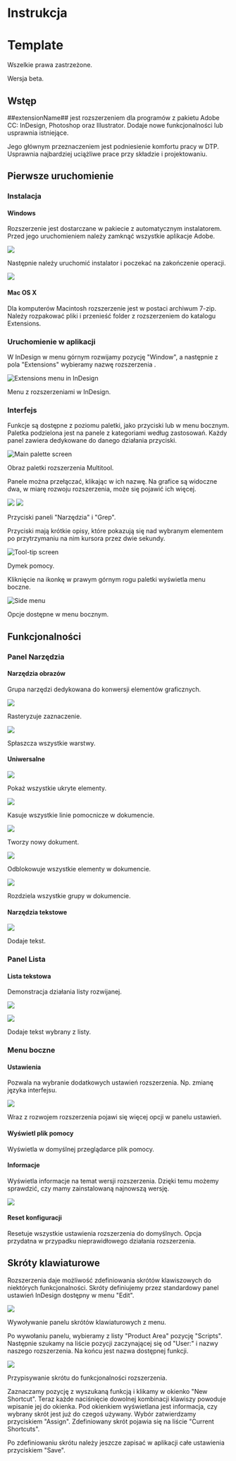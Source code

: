 # Instrukcja

Template
=================

Wszelkie prawa zastrzeżone.

Wersja beta.

Wstęp
-----

##extensionName## jest rozszerzeniem dla programów z pakietu Adobe CC: InDesign, Photoshop oraz Illustrator. Dodaje nowe funkcjonalności lub usprawnia istniejące.

Jego głównym przeznaczeniem jest podniesienie komfortu pracy w DTP. Usprawnia najbardziej uciążliwe prace przy składzie i projektowaniu.

Pierwsze uruchomienie
---------------------

### Instalacja

#### Windows

Rozszerzenie jest dostarczane w pakiecie z automatycznym instalatorem. Przed jego uruchomieniem należy zamknąć wszystkie aplikacje Adobe.

![](images/installer-file.png)

Następnie należy uruchomić instalator i poczekać na zakończenie operacji.

![](images/installer.png)

#### Mac OS X

Dla komputerów Macintosh rozszerzenie jest w postaci archiwum 7-zip. Należy rozpakować pliki i przenieść folder z rozszerzeniem do katalogu Extensions.

### Uruchomienie w aplikacji

W InDesign w menu górnym rozwijamy pozycję "Window", a następnie z pola "Extensions" wybieramy nazwę rozszerzenia .

![Extensions menu in InDesign](images/menu-extensions.png)

Menu z rozszerzeniami w InDesign.

### Interfejs

Funkcje są dostępne z poziomu paletki, jako przyciski lub w menu bocznym. Paletka podzielona jest na panele z kategoriami według zastosowań. Każdy panel zawiera dedykowane do danego działania przyciski.

![Main palette screen](images/main-palette.png)

Obraz paletki rozszerzenia Multitool.

Panele można przełączać, klikając w ich nazwę. Na grafice są widoczne dwa, w miarę rozwoju rozszerzenia, może się pojawić ich więcej.

![](images/panel-buttons.png)  ![](images/panel-text.png)

Przyciski paneli "Narzędzia" i "Grep".

Przyciski mają krótkie opisy, które pokazują się nad wybranym elementem po przytrzymaniu na nim kursora przez dwie sekundy.

![Tool-tip screen](images/tool-tip.png)

Dymek pomocy.

Kliknięcie na ikonkę w prawym górnym rogu paletki wyświetla menu boczne.

![Side menu](images/menu-screen.png)

Opcje dostępne w menu bocznym.

Funkcjonalności
---------------

### Panel Narzędzia

#### Narzędzia obrazów

Grupa narzędzi dedykowana do konwersji elementów graficznych.

![](images/icon-graphic-1.png) 

Rasteryzuje zaznaczenie.

![](images/icon-graphic-2.png)

Spłaszcza wszystkie warstwy.

#### Uniwersalne

![](images/icon-universal-1.png)

Pokaż wszystkie ukryte elementy.

![](images/icon-universal-2.png)

Kasuje wszystkie linie pomocnicze w dokumencie.

![](images/icon-universal-3.png)

Tworzy nowy dokument.

![](images/icon-universal-4.png)

Odblokowuje wszystkie elementy w dokumencie.

![](images/icon-universal-5.png)

Rozdziela wszystkie grupy w dokumencie.

#### Narzędzia tekstowe

![](images/icon-text-1.png)

Dodaje tekst.

### Panel Lista

#### Lista tekstowa

Demonstracja działania listy rozwijanej.

![](images/list-add-text-2.png)

![](images/list-add-text-1.png)

Dodaje tekst wybrany z listy.

### Menu boczne

#### Ustawienia

Pozwala na wybranie dodatkowych ustawień rozszerzenia. Np. zmianę języka interfejsu.

![](images/settings-panel-screen.png)

Wraz z rozwojem rozszerzenia pojawi się więcej opcji w panelu ustawień.

#### Wyświetl plik pomocy

Wyświetla w domyślnej przeglądarce plik pomocy.

#### Informacje

Wyświetla informacje na temat wersji rozszerzenia. Dzięki temu możemy sprawdzić, czy mamy zainstalowaną najnowszą wersję.

![](images/about-panel-screen.png)

#### Reset konfiguracji

Resetuje wszystkie ustawienia rozszerzenia do domyślnych. Opcja przydatna w przypadku nieprawidłowego działania rozszerzenia.

Skróty klawiaturowe
-------------------

Rozszerzenia daje możliwość zdefiniowania skrótów klawiszowych do niektórych funkcjonalności. Skróty definiujemy przez standardowy panel ustawień InDesign dostępny w menu "Edit".

![](images/keyboard-shortcuts-screen.png)

Wywoływanie panelu skrótów klawiaturowych z menu.

Po wywołaniu panelu, wybieramy z listy "Product Area" pozycję "Scripts". Następnie szukamy na liście pozycji zaczynającej się od "User:" i nazwy naszego rozszerzenia. Na końcu jest nazwa dostępnej funkcji.

![](images/keyboard-shortcuts-set-screen.png)

Przypisywanie skrótu do funkcjonalności rozszerzenia.

Zaznaczamy pozycję z wyszukaną funkcją i klikamy w okienko "New Shortcut". Teraz każde naciśnięcie dowolnej kombinacji klawiszy powoduje wpisanie jej do okienka. Pod okienkiem wyświetlana jest informacja, czy wybrany skrót jest już do czegoś używany. Wybór zatwierdzamy przyciskiem "Assign". Zdefiniowany skrót pojawia się na liście "Current Shortcuts".

Po zdefiniowaniu skrótu należy jeszcze zapisać w aplikacji całe ustawienia przyciskiem "Save".